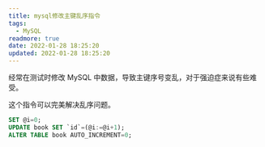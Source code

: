 ```yaml
---
title: mysql修改主键乱序指令
tags:
  - MySQL
readmore: true
date: 2022-01-28 18:25:20
updated: 2022-01-28 18:25:20
---
```


经常在测试时修改 MySQL 中数据，导致主键序号变乱，对于强迫症来说有些难受。

这个指令可以完美解决乱序问题。

<!-- more -->

```sql
SET @i=0;
UPDATE book SET `id`=(@i:=@i+1);
ALTER TABLE book AUTO_INCREMENT=0;
```
